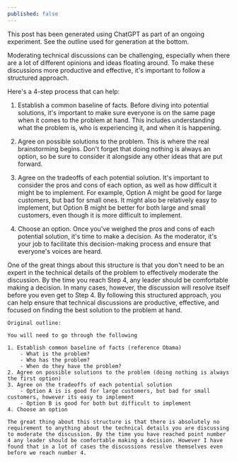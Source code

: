 ```yaml
---
published: false
---
```

This post has been generated using ChatGPT as part of an ongoing experiment. See the outline used for generation at the bottom.

Moderating technical discussions can be challenging, especially when there are a lot of different opinions and ideas floating around. To make these discussions more productive and effective, it's important to follow a structured approach.

Here's a 4-step process that can help:

1. Establish a common baseline of facts. Before diving into potential solutions, it's important to make sure everyone is on the same page when it comes to the problem at hand. This includes understanding what the problem is, who is experiencing it, and when it is happening.

2. Agree on possible solutions to the problem. This is where the real brainstorming begins. Don't forget that doing nothing is always an option, so be sure to consider it alongside any other ideas that are put forward.

3. Agree on the tradeoffs of each potential solution. It's important to consider the pros and cons of each option, as well as how difficult it might be to implement. For example, Option A might be good for large customers, but bad for small ones. It might also be relatively easy to implement, but Option B might be better for both large and small customers, even though it is more difficult to implement.

4. Choose an option. Once you've weighed the pros and cons of each potential solution, it's time to make a decision. As the moderator, it's your job to facilitate this decision-making process and ensure that everyone's voices are heard.

One of the great things about this structure is that you don't need to be an expert in the technical details of the problem to effectively moderate the discussion. By the time you reach Step 4, any leader should be comfortable making a decision. In many cases, however, the discussion will resolve itself before you even get to Step 4. By following this structured approach, you can help ensure that technical discussions are productive, effective, and focused on finding the best solution to the problem at hand.

```
Original outline:

You will need to go through the following

1. Establish common baseline of facts (reference Obama)
    - What is the problem?
    - Who has the problem?
    - When do they have the problem?
2. Agree on possible solutions to the problem (doing nothing is always the first option)
3. Agree on the tradeoffs of each potential solution
    - Option A is is good for large customers, but bad for small customers, however its easy to implement
    - Option B is good for both but difficult to implement
4. Choose an option

The great thing about this structure is that there is absolutely no requirement to anything about the technical details you are discussing to moderate the discussion. By the time you have reached point number 4 any leader should be comfortable making a decision. However I have found that in a lot of cases the discussions resolve themselves even before we reach number 4.
```